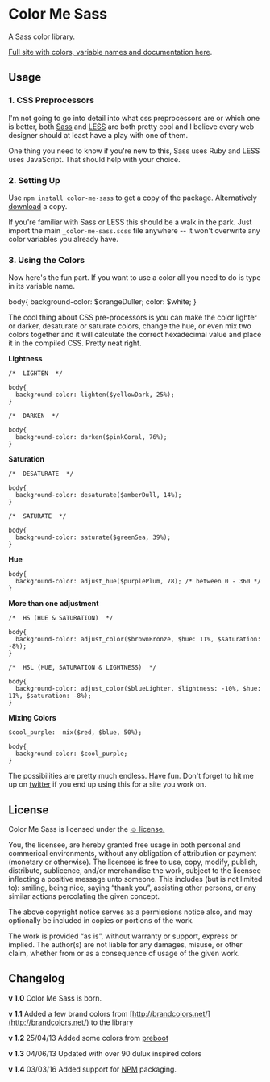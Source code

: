 Color Me Sass
===========

A Sass color library.

[Full site with colors, variable names and documentation here](https://web.archive.org/web/20180425155131/http://www.richbray.me/cms/).


Usage
------------------------------

### 1. CSS Preprocessors

I'm not going to go into detail into what css preprocessors are or which one is better, both [Sass](http://sass-lang.com/) and [LESS](http://lesscss.org/) are both pretty cool and I believe every web designer should at least have a play with one of them.

One thing you need to know if you're new to this, Sass uses Ruby and LESS uses JavaScript. That should help with your choice.


### 2. Setting Up

Use `npm install color-me-sass` to get a copy of the package. Alternatively [download](https://github.com/garrettw/color-me-sass/archive/master.zip) a copy.

If you're familiar with Sass or LESS this should be a walk in the park. Just import the main `_color-me-sass.scss` file anywhere -- it won't overwrite any color variables you already have.


### 3. Using the Colors

Now here's the fun part. If you want to use a color all you need to do is type in its variable name.

  body{
      background-color: $orangeDuller;
      color: $white;
    }

The cool thing about CSS pre-processors is you can make the color lighter or darker, desaturate or saturate colors, change the hue, or even mix two colors together and it will calculate the correct hexadecimal value and place it in the compiled CSS. Pretty neat right.


**Lightness**

    /*  LIGHTEN  */

    body{
      background-color: lighten($yellowDark, 25%);
    }

    /*  DARKEN  */

    body{
      background-color: darken($pinkCoral, 76%);
    }


**Saturation**

    /*  DESATURATE  */

    body{
      background-color: desaturate($amberDull, 14%);
    }

    /*  SATURATE  */

    body{
      background-color: saturate($greenSea, 39%);
    }

**Hue**


    body{
      background-color: adjust_hue($purplePlum, 78); /* between 0 - 360 */
    }


**More than one adjustment**


    /*  HS (HUE & SATURATION)  */

    body{
      background-color: adjust_color($brownBronze, $hue: 11%, $saturation: -8%);
    }

    /*  HSL (HUE, SATURATION & LIGHTNESS)  */

    body{
      background-color: adjust_color($blueLighter, $lightness: -10%, $hue: 11%, $saturation: -8%);
    }


**Mixing Colors**



    $cool_purple:  mix($red, $blue, 50%);

    body{
      background-color: $cool_purple;
    }


The possibilities are pretty much endless. Have fun.
Don't forget to hit me up on [twitter](https://twitter.com/Ceiga) if you end up using this for a site you work on.


License
------------------------------
Color Me Sass is licensed under the [☺ license.](http://licence.visualidiot.com/)

You, the licensee, are hereby granted free usage in both personal and commerical environments, without any obligation of attribution or payment (monetary or otherwise). The licensee is free to use, copy, modify, publish, distribute, sublicence, and/or merchandise the work, subject to the licensee inflecting a positive message unto someone. This includes (but is not limited to): smiling, being nice, saying “thank you”, assisting other persons, or any similar actions percolating the given concept.


The above copyright notice serves as a permissions notice also, and may optionally be included in copies or portions of the work.


The work is provided “as is”, without warranty or support, express or implied. The author(s) are not liable for any damages, misuse, or other claim, whether from or as a consequence of usage of the given work.

Changelog
------------------------------

**v 1.0**        Color Me Sass is born.

**v 1.1**        Added a few brand colors from [http://brandcolors.net/](http://brandcolors.net/) to the library

**v 1.2**        25/04/13 Added some colors from [preboot](http://getpreboot.com/#variables-colors)

**v 1.3**        04/06/13 Updated with over 90 dulux inspired colors

**v 1.4**        03/03/16 Added support for [NPM](https://www.npmjs.com/) packaging.
